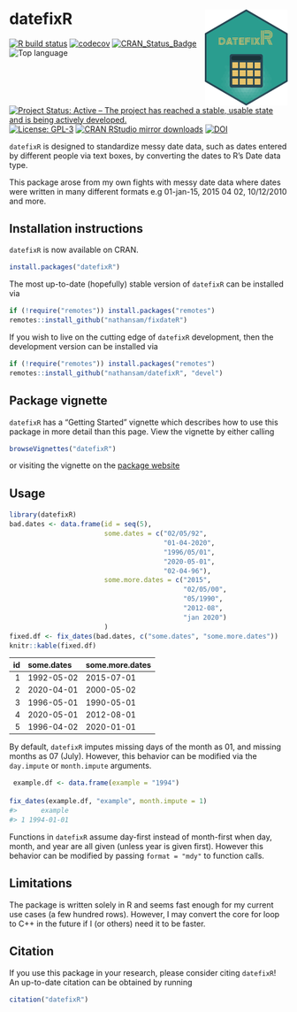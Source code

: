 
<!-- README.md is generated from README.Rmd. Please edit that file -->

# datefixR <img src="man/figures/sticker.png" align="right" width="150" />

<!-- badges: start -->

[![R build
status](https://github.com/nathansam/datefixR/workflows/R-CMD-check/badge.svg)](https://github.com/nathansam/datefixR/actions)
[![codecov](https://codecov.io/gh/nathansam/datefixR/branch/main/graph/badge.svg?token=lb83myWBXt)](https://app.codecov.io/gh/nathansam/datefixR)
[![CRAN_Status_Badge](https://www.r-pkg.org/badges/version/datefixR)](https://cran.r-project.org/package=datefixR)
![Top
language](https://img.shields.io/github/languages/top/nathansam/datefixR)
[![Project Status: Active – The project has reached a stable, usable
state and is being actively
developed.](https://www.repostatus.org/badges/latest/active.svg)](https://www.repostatus.org/#active)
[![License:
GPL-3](https://img.shields.io/badge/License-GPL3-green.svg)](https://opensource.org/licenses/GPL-3.0)
[![CRAN RStudio mirror
downloads](https://cranlogs.r-pkg.org/badges/grand-total/datefixR?color=blue)](https://r-pkg.org/pkg/datefixR)
[![DOI](https://zenodo.org/badge/DOI/10.5281/zenodo.5655311.svg)](https://doi.org/10.5281/zenodo.5655311)
<!-- badges: end -->

`datefixR` is designed to standardize messy date data, such as dates
entered by different people via text boxes, by converting the dates to
R’s Date data type.

This package arose from my own fights with messy date data where dates
were written in many different formats e.g 01-jan-15, 2015 04 02,
10/12/2010 and more.

## Installation instructions

`datefixR` is now available on CRAN.

``` r
install.packages("datefixR")
```

The most up-to-date (hopefully) stable version of `datefixR` can be
installed via

``` r
if (!require("remotes")) install.packages("remotes")
remotes::install_github("nathansam/fixdateR")
```

If you wish to live on the cutting edge of `datefixR` development, then
the development version can be installed via

``` r
if (!require("remotes")) install.packages("remotes")
remotes::install_github("nathansam/datefixR", "devel")
```

## Package vignette

`datefixR` has a “Getting Started” vignette which describes how to use
this package in more detail than this page. View the vignette by either
calling

``` r
browseVignettes("datefixR")
```

or visiting the vignette on the [package
website](https://www.constantine-cooke.com/datefixR/articles/datefixR.html)

## Usage

``` r
library(datefixR)
bad.dates <- data.frame(id = seq(5),
                        some.dates = c("02/05/92",
                                       "01-04-2020",
                                       "1996/05/01",
                                       "2020-05-01",
                                       "02-04-96"),
                        some.more.dates = c("2015",
                                            "02/05/00",
                                            "05/1990",
                                            "2012-08",
                                            "jan 2020")
                        )
fixed.df <- fix_dates(bad.dates, c("some.dates", "some.more.dates"))
knitr::kable(fixed.df)
```

|  id | some.dates | some.more.dates |
|----:|:-----------|:----------------|
|   1 | 1992-05-02 | 2015-07-01      |
|   2 | 2020-04-01 | 2000-05-02      |
|   3 | 1996-05-01 | 1990-05-01      |
|   4 | 2020-05-01 | 2012-08-01      |
|   5 | 1996-04-02 | 2020-01-01      |

By default, `datefixR` imputes missing days of the month as 01, and
missing months as 07 (July). However, this behavior can be modified via
the `day.impute` or `month.impute` arguments.

``` r
 example.df <- data.frame(example = "1994")

fix_dates(example.df, "example", month.impute = 1)
#>      example
#> 1 1994-01-01
```

Functions in `datefixR` assume day-first instead of month-first when
day, month, and year are all given (unless year is given first). However
this behavior can be modified by passing `format = "mdy"` to function
calls.

## Limitations

The package is written solely in R and seems fast enough for my current
use cases (a few hundred rows). However, I may convert the core for loop
to C++ in the future if I (or others) need it to be faster.

## Citation

If you use this package in your research, please consider citing
`datefixR`! An up-to-date citation can be obtained by running

``` r
citation("datefixR")
```

